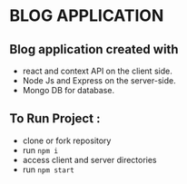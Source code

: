 <h1> BLOG APPLICATION </h1>

## Blog application created with
- react and context API on the client side.
- Node Js and Express on the server-side.
- Mongo DB for database.

## To Run Project :

- clone or fork repository
- run <code>npm i</code> 
- access client and server directories 
- run <code>npm start</code>

